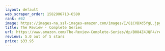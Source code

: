 ```yaml
---
layout: default 
﻿web_scraper_order: 1582906713-6580
rank: #62
image: https://images-na.ssl-images-amazon.com/images/I/81CVBXd5YgL.jpg
title: The Review - Complete Series
url: https://www.amazon.com/The-Review-Complete-Series/dp/B084Z4JQF4/ref=zg_mw_movies-tv_62?_encoding=UTF8&psc=1&refRID=46H18T9MD3CR2HGGW70G
reviews: 5.0 out of 5 stars
price: $33.95 
---
```

